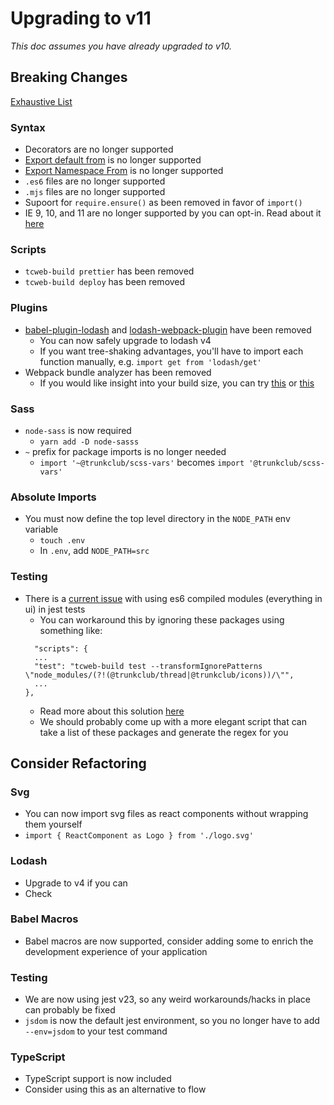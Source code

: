 # Upgrading to v11

_This doc assumes you have already upgraded to v10._

## Breaking Changes

[Exhaustive List](https://github.com/facebook/create-react-app/issues/5103)

### Syntax

- Decorators are no longer supported
- [Export default from](https://babeljs.io/docs/en/babel-plugin-proposal-export-default-from) is no longer supported
- [Export Namespace From](https://babeljs.io/docs/en/babel-plugin-proposal-export-namespace-from) is no longer supported
- `.es6` files are no longer supported
- `.mjs` files are no longer supported
- Supoort for `require.ensure()` as been removed in favor of `import()`
- IE 9, 10, and 11 are no longer supported by you can opt-in. Read about it [here](https://github.com/facebook/create-react-app/issues/5103)

### Scripts

- `tcweb-build prettier` has been removed
- `tcweb-build deploy` has been removed

### Plugins

- [babel-plugin-lodash](https://github.com/lodash/babel-plugin-lodash)
  and [lodash-webpack-plugin](https://github.com/lodash/lodash-webpack-plugin) have been removed
  - You can now safely upgrade to lodash v4
  - If you want tree-shaking advantages, you'll have to import each function manually, e.g. `import get from 'lodash/get'`
- Webpack bundle analyzer has been removed
  - If you would like insight into your build size, you can try [this](https://github.com/facebook/create-react-app/issues/3518#issue-277616195) or [this](https://www.npmjs.com/package/source-map-explorer)

### Sass

- `node-sass` is now required
  - `yarn add -D node-sasss`
- `~` prefix for package imports is no longer needed
  - `import '~@trunkclub/scss-vars'` becomes `import '@trunkclub/scss-vars'`

### Absolute Imports

- You must now define the top level directory in the `NODE_PATH` env variable
  - `touch .env`
  - In `.env`, add `NODE_PATH=src`

### Testing

- There is a [current issue](https://github.com/facebook/create-react-app/issues/5241) with using es6 compiled modules (everything in ui) in jest tests
  - You can workaround this by ignoring these packages using something like:
  ```
    "scripts": {
    ...
    "test": "tcweb-build test --transformIgnorePatterns \"node_modules/(?!(@trunkclub/thread|@trunkclub/icons))/\"",
    ...
  },
  ```
  - Read more about this solution [here](https://jestjs.io/docs/en/configuration.html#transformignorepatterns-array-string)
  - We should probably come up with a more elegant script that can take a list of these packages and generate the regex for you

## Consider Refactoring

### Svg

- You can now import svg files as react components without wrapping them yourself
- `import { ReactComponent as Logo } from './logo.svg'`

### Lodash

- Upgrade to v4 if you can
- Check

### Babel Macros

- Babel macros are now supported, consider adding some to enrich the development experience of your application

### Testing

- We are now using jest v23, so any weird workarounds/hacks in place can probably be fixed
- `jsdom` is now the default jest environment, so you no longer have to add `--env=jsdom` to your test command

### TypeScript

- TypeScript support is now included
- Consider using this as an alternative to flow
